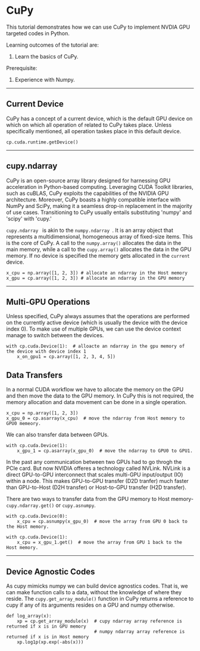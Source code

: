 # CuPy
This tutorial demonstrates how we can use CuPy to implement NVDIA GPU targeted codes in Python.

Learning outcomes of the tutorial are:
1. Learn the basics of CuPy.

Prerequisite:
1. Experience with Numpy. 

***

## Current Device
CuPy has a concept of a current device, which is the default GPU device on which on which all operation of related to CuPy takes place. Unless specifically mentioned, all operation taskes place in this default device.

```
cp.cuda.runtime.getDevice()
```
***

## cupy.ndarray
CuPy is an open-source array library designed for harnessing GPU acceleration in Python-based computing. Leveraging CUDA Toolkit libraries, such as cuBLAS, CuPy  exploits the capabilities of the NVIDIA GPU architecture. Moreover, CuPy boasts a highly compatible interface with NumPy and SciPy, making it a seamless drop-in replacement in the majority of use cases. Transitioning to CuPy usually entails substituting 'numpy' and 'scipy' with 'cupy.'

``cupy.ndarray `` is akin to the ``numpy.ndarray ``. It is an array object that represents a multidimensional, homogeneous array of fixed-size items. This is the core of CuPy. A call to the ``numpy.array()`` allocates the data in the main memory, while a call to the ``cupy.array()`` allocates the data in the GPU memory. If no device is specified the memory gets allocated in the ``current`` device.

```
x_cpu = np.array([1, 2, 3]) # allocate an ndarray in the Host memory
x_gpu = cp.array([1, 2, 3]) # allocate an ndarray in the GPU memory
```
***

## Multi-GPU Operations

Unless specified, CuPy always assumes that the operations are performed on the currently active device (which is usually the device with the device index 0). To make use of multiple GPUs, we can use the  device context manage to switch between the devices.

```
with cp.cuda.Device(1):  # alloacte an ndarray in the gpu memory of the device with device index 1
    x_on_gpu1 = cp.array([1, 2, 3, 4, 5])
```

## Data Transfers

In a normal CUDA workflow we have to allocate the memory on the GPU and then move the data to the GPU memory. In CuPy this is not required, the memory allocation and data movement can be done in a single operation.

```
x_cpu = np.array([1, 2, 3])
x_gpu_0 = cp.asarray(x_cpu)  # move the ndarray from Host memory to GPU0 memeory.
```

We can also transfer data between GPUs. 
```
with cp.cuda.Device(1):
    x_gpu_1 = cp.asarray(x_gpu_0)  # move the ndarray to GPU0 to GPU1.
```
In the past any communication between two GPUs had to go throgh the PCIe card. But now NVIDIA offeres a technology called NVLink. NVLink is a direct GPU-to-GPU interconnect that scales multi-GPU input/output (IO) within a node. This makes GPU-to-GPU transfer (D2D tranfer) much faster than GPU-to-Host (D2H transfer) or Host-to-GPU transfer (H2D transfer). 

There are two ways to transfer data from the GPU memory to Host memory- ``cupy.ndarray.get()`` or ``cupy.asnumpy``. 

```
with cp.cuda.Device(0):
    x_cpu = cp.asnumpy(x_gpu_0)  # move the array from GPU 0 back to the Host memory.

with cp.cuda.Device(1):
    x_cpu = x_gpu_1.get()  # move the array from GPU 1 back to the Host memory.
```

***

## Device Agnostic Codes

As cupy mimicks numpy we can build device agnostics codes. That is, we can make function calls to a data, without the knowledge of where they reside. The ``cupy.get_array_module()`` function in CuPy returns a reference to cupy if any of its arguments resides on a GPU and numpy otherwise.

```
def log_array(x):
    xp = cp.get_array_module(x)  # cupy ndarray array reference is returned if x is in GPU memory
                                 # numpy ndarray array reference is returned if x is in Host memory
    xp.log1p(xp.exp(-abs(x))) 
```

